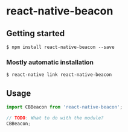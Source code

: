 # react-native-beacon

## Getting started

`$ npm install react-native-beacon --save`

### Mostly automatic installation

`$ react-native link react-native-beacon`

## Usage
```javascript
import CBBeacon from 'react-native-beacon';

// TODO: What to do with the module?
CBBeacon;
```
